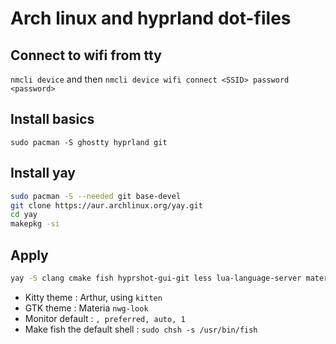 # Arch linux and hyprland dot-files

## Connect to wifi from tty
`nmcli device` and then `nmcli device wifi connect <SSID> password <password>`

## Install basics
`sudo pacman -S ghostty hyprland git`

## Install yay 
```bash
sudo pacman -S --needed git base-devel
git clone https://aur.archlinux.org/yay.git
cd yay
makepkg -si
```

## Apply
```bash
yay -S clang cmake fish hyprshot-gui-git less lua-language-server materiak-gtk-theme nemo neovim nwg-look pavucontrol pulseaudio ripgrep swww tldr tree ttf-fira-code-nerd unzip waybar wl-clipboard wofi xkb-qwerty-fr zip librewolf-bin
```

- Kitty theme : Arthur, using `kitten`
- GTK theme : Materia `nwg-look`
- Monitor default : `, preferred, auto, 1`
- Make fish the default shell : `sudo chsh -s /usr/bin/fish`
